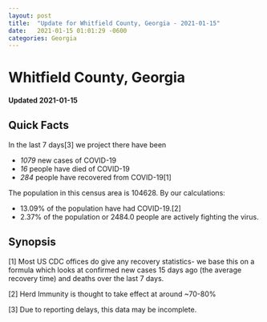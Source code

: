 ```yaml
---
layout: post
title:  "Update for Whitfield County, Georgia - 2021-01-15"
date:   2021-01-15 01:01:29 -0600
categories: Georgia
---
```


# Whitfield County, Georgia
#### Updated 2021-01-15

## Quick Facts

In the last 7 days[3] we project there have been
- *1079* new cases of COVID-19
- *16* people have died of COVID-19
- *284* people have recovered from COVID-19[1]

The population in this census area is 104628. By our calculations:
- 13.09% of the population have had COVID-19.[2]
- 2.37% of the population or 2484.0 people are actively fighting the virus.

## Synopsis




[1] Most US CDC offices do give any recovery statistics- we base this on a formula which looks at confirmed new cases
15 days ago (the average recovery time) and deaths over the last 7 days.

[2] Herd Immunity is thought to take effect at around ~70-80%

[3] Due to reporting delays, this data may be incomplete.
 
    